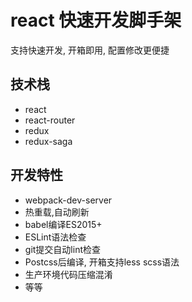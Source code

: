 # react 快速开发脚手架 #

支持快速开发, 开箱即用, 配置修改更便捷

## 技术栈 ##

- react
- react-router
- redux
- redux-saga

## 开发特性 ##

- webpack-dev-server
- 热重载,自动刷新
- babel编译ES2015+
- ESLint语法检查
- git提交自动lint检查
- Postcss后编译, 开箱支持less scss语法
- 生产环境代码压缩混淆
- 等等
